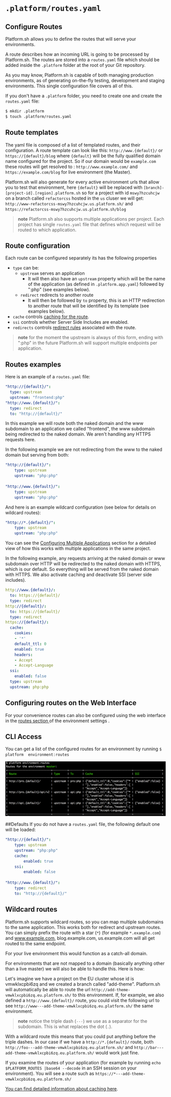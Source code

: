 # `.platform/routes.yaml`
## Configure Routes

Platform.sh allows you to define the routes that will serve your
environments. 

A route describes how an incoming URL is going to be processed by
Platform.sh. The routes are stored into a `routes.yaml` file which
should be added inside the `.platform` folder at the root of your Git
repository.

As you may know, Platform.sh is capable of both managing production
environments, as of generating on-the-fly testing, development
and staging environments. This single configuration file covers
all of this.

If you don't have a `.platform` folder, you need to create one and create the 
`routes.yaml` file:

```bash
$ mkdir .platform
$ touch .platform/routes.yaml
```
## Route templates

The yaml file is composed of a list of templated routes, and their 
configuration. A route  template can look like this: `http://www.{default}/` or 
`https://{default}/blog` where `{default}` will be the fully qualified domain 
name configured for the project. So if our domain would be `example.com` these 
routes will get resolved to : `http://www.example.com/` and 
`https://example.com/blog` for live environment (the Master). 

Platform.sh will also generate for every active environment urls that allow you 
to test that environment, here `{default}` will be replaced with 
`[branch]-[project-id].[region].platform.sh` so for a project with id 
`mswy7hzcuhcjw` on a branch called `refactorcss` hosted in the `us` cluser we 
will get: `http://www-refactorcss-mswy7hzcuhcjw.us.platform.sh/` and 
`https://refactorcss-mswy7hzcuhcjw.us.platform.sh/blog` 

> **note** Platform.sh also supports multiple applications per
> project. Each project has single `routes.yaml` file that defines
> which request will be routed to which application.

## Route configuration
Each route can be configured separately its has the following properties

* `type` can be:
  * `upstream` serves an application
    * It will then also have an `upstream` property which will be the name of 
    the application (as defined in `.platform.app.yaml`) followed by ":php" (see
     examples below).
  * `redirect` redirects to another route
    * It will then be followed by `to` property, this is an HTTP redirection to 
    another route that will be identified by its template (see examples below).
* `cache` controls [caching for the route](cache.html).
* `ssi` controls whether Server Side Includes are enabled.
* `redirects` controls [redirect rules](redirects.html) associated with the route.

> **note** for the moment the upstream is always of this form, ending with 
> ":php" in the  future Platform.sh will support multiple endpoints per 
> application. 


## Routes examples
Here is an example of a `routes.yaml` file:
```yaml
"http://{default}/":
  type: upstream
  upstream: "frontend:php"
"http://www.{default}/":
  type: redirect
  to: "http://{default}/"
```
In this example we will route both the naked domain and the www subdomain to an
application we called "frontend", the www subdomain being redirected to the
naked domain. We aren't handling any HTTPS requests here.

In the following example we are not redirecting from the www to the naked domain 
but serving from both:

```yaml
"http://{default}/":
    type: upstream
    upstream: "php:php"

"http://www.{default}/":
    type: upstream
    upstream: "php:php"
```

And here is an example wildcard configuration (see below for details on wildcard
routes):

```yaml
"http://*.{default}/":
    type: upstream
    upstream: "php:php"
```

You can see the [Configuring Multiple 
Applications](/user_guide/reference/platform-app-yaml-multi-app.md) section for a  detailed
 view of how this works with multiple applications in the same project.
 
In the following example, any requests arriving at the naked domain or www
subdomain over HTTP will be redirected to the naked domain with HTTPS, which is
our default. So everything will be served from the naked domain with HTTPS. We
also activate caching and deactivate SSI (server side includes).

```yaml
http://www.{default}/:
  to: https://{default}/
  type: redirect
http://{default}/:
  to: https://{default}/
  type: redirect
https://{default}/:
  cache:
    cookies:
    - '*'
    default_ttl: 0
    enabled: true
    headers:
    - Accept
    - Accept-Language
  ssi:
    enabled: false
  type: upstream
  upstream: php:php
```
## Configuring routes on the Web Interface
For your convenience routes can also be configured using the web interface in
the [routes section ](overview/web-ui/configure-environment.html#routes) of the 
environment settings .

## CLI Access
You can get a list of the configured routes for an environment by running 
`$ platform  environment:routes`

![Platform Routes Cli](/images/platform-routes-cli.png)

##Defaults
If you do not have a `routes.yaml` file, the following default one will be loaded:

```yaml
"http://{default}/":
    type: upstream
    upstream: "php:php"
    cache:
        enabled: true
    ssi:
        enabled: false

"http://www.{default}/":
    type: redirect
    to: "http://{default}/"
```
## Wildcard routes
Platform.sh supports wildcard routes, so you can map multiple subdomains to the
same application. This works both for redirect and upstream routes. You can
simply prefix the route with a star (`*`) (for example `*.example.com`) and
www.example.com, blog.example.com, us.example.com will all get routed to the
same endpoint. 

For your live environment this would function as a catch-all domain.

For environments that are not mapped to a domain (basically anything other than
a live master) we will also be able to handle this. Here is how:

Let's imagine we have a project on the EU cluster whose id is vmwklxcpbi6zq and
we created a branch called "add-theme". Platform.sh will automatically be able
to route the url `http://add-theme-vmwklxcpbi6zq.eu.platform.sh/` to this
environment. If, for example, we also defined a `http://www.{default}/` route,
you could visit the following url to see
`http://www---add-theme-vmwklxcpbi6zq.eu.platform.sh/` the same environment. 
 
> **note** notice the triple dash (`---`) we use as a separator for the subdomain.
> This is what replaces the dot (`.`).

With a wildcard route this means that you could put anything before the triple 
dashes. In our case if we have a `http://*.{default}/` route, both
`http://foo---add-theme-vmwklxcpbi6zq.eu.platform.sh/` and 
`http://bar---add-theme-vmwklxcpbi6zq.eu.platform.sh/` would work just fine.

If you examine the routes of your application (for example by running
`echo $PLATFORM_ROUTES |base64 --decode` in an SSH session on your environment).
You will see a route such as `https://*---add-theme-vmwklxcpbi6zq.eu.platform.sh/`

[You can find detailed information about caching here](/user_guide/reference/cache.html).